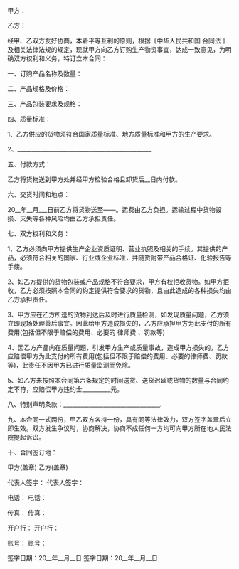 
 


甲方：


乙方：


经甲、乙双方友好协商，本着平等互利的原则，根据《中华人民共和国
合同法
》及相关法律法规的规定，现就甲方向乙方订购生产物资事宜，达成一致意见，为明确双方权利和义务，特订立本合同：


一、订购产品名称及数量：


二、产品规格及价格：


三、产品包装要求及规格：


四、质量标准：


1、乙方供应的货物须符合国家质量标准、地方质量标准和甲方的生产要求。


2、_______________________________________________.


五、付款方式：


乙方将货物送到甲方处并经甲方检验合格且卸货后__日内付款。


六、交货时间和地点：


20__年__月___日前乙方将货物送至——。运费由乙方负担。运输过程中货物毁损、灭失等各种风险均由乙方承担责任。


七、双方权利和义务：


1、乙方必须向甲方提供生产企业资质证明、营业执照及相关的手续。其提供的产品，必须符合相关的国家、行业或企业标准，并随货附带产品合格证、化验报告等手续。


2、如乙方提供的货物包装或产品规格不符合要求，甲方有权拒收货物。如甲方拒收，乙方必须按照本合同的约定提供符合要求的货物，且由此造成的各种损失均由乙方承担责任。


3、甲方应在乙方所送的货物到达后及时进行质量检测，如发现质量问题，乙方须立即现场处理善后事宜。因此给甲方造成损失的，乙方应承担甲方为此支付的所有费用(包括但不限于赔偿的费用、必要的
律师费
、罚款等)


4、因乙方产品内在质量问题，引发甲方生产或质量事故，造成甲方损失的，乙方应赔偿甲方为此支付的所有费用(包括但不限于赔偿的费用、必要的律师费、罚款等)，此责任不因甲方已进行质量监测而免除。


5、如乙方未按照本合同第六条规定的时间送货、送货迟延或货物的数量与合同约定不符，应赔偿甲方违约金__________元。


八、特别声明条款：__________________________________.


九、本合同一式两份，甲乙双方各持一份，具有同等法律效力，双方签字盖章后立即生效。双方发生争议时，协商解决，协商不成任何一方均可向甲方所在地人民法院提起诉讼。


十、合同签订地：


甲方(盖章) 乙方(盖章)


代表人签字： 代表人签字：


电话： 电话：


传真： 传真：


开户行： 开户行：


账号： 账号：


签字日期：20__年__月__日 签字日期：20__年__月__日
 


 

 
 
 
 
 
  


  
 

  


  


  
 
 
 
 

